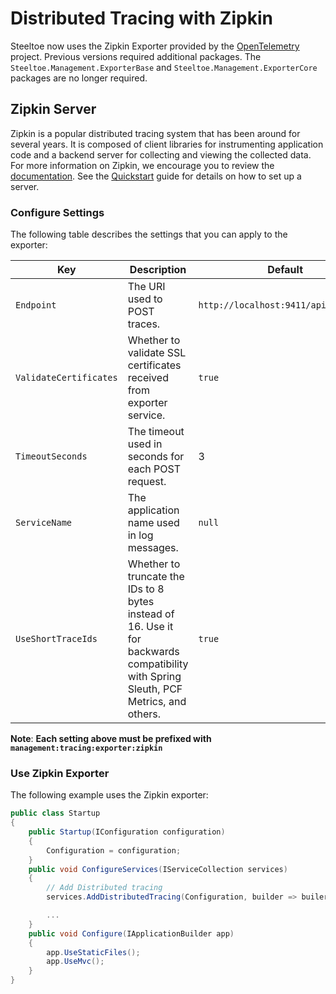 # Distributed Tracing with Zipkin

Steeltoe now uses the Zipkin Exporter provided by the [OpenTelemetry](opentelemetry.io) project. Previous versions required additional packages. The `Steeltoe.Management.ExporterBase` and  `Steeltoe.Management.ExporterCore` packages are no longer required.

## Zipkin Server

Zipkin is a popular distributed tracing system that has been around for several years. It is composed of client libraries for instrumenting application code and a backend server for collecting and viewing the collected data. For more information on Zipkin, we encourage you to review the [documentation](https://zipkin.io/). See the [Quickstart](https://zipkin.io/pages/quickstart) guide for details on how to set up a server.

### Configure Settings

The following table describes the settings that you can apply to the exporter:

| Key | Description | Default |
| --- | --- | --- |
| `Endpoint` | The URI used to POST traces. | `http://localhost:9411/api/v2/spans` |
| `ValidateCertificates` | Whether to validate SSL certificates received from exporter service. | `true` |
| `TimeoutSeconds` | The timeout used in seconds for each POST request. |3|
| `ServiceName` | The application name used in log messages. | `null` |
| `UseShortTraceIds` | Whether to truncate the IDs to 8 bytes instead of 16. Use it for backwards compatibility with Spring Sleuth, PCF Metrics, and others. | `true` |

**Note**: **Each setting above must be prefixed with `management:tracing:exporter:zipkin`**

### Use Zipkin Exporter

The following example uses the Zipkin exporter:

```csharp
public class Startup
{
    public Startup(IConfiguration configuration)
    {
        Configuration = configuration;
    }
    public void ConfigureServices(IServiceCollection services)
    {
        // Add Distributed tracing
        services.AddDistributedTracing(Configuration, builder => builer.UseZipkinWithTraceOptions(services));

        ...
    }
    public void Configure(IApplicationBuilder app)
    {
        app.UseStaticFiles();
        app.UseMvc();
    }
}
```
